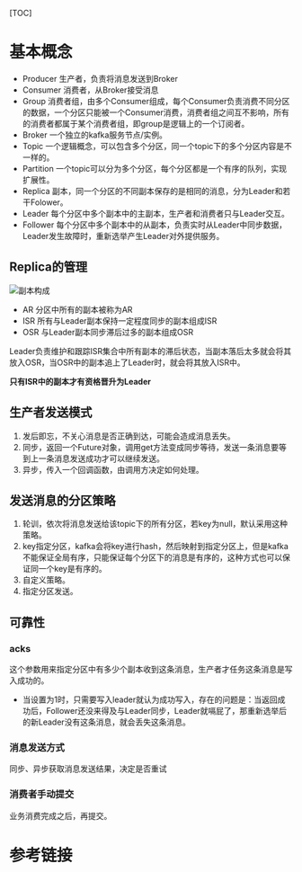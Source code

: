 [TOC]

# 基本概念
- Producer
生产者，负责将消息发送到Broker
- Consumer
消费者，从Broker接受消息
- Group
消费者组，由多个Consumer组成，每个Consumer负责消费不同分区的数据，一个分区只能被一个Consumer消费，消费者组之间互不影响，所有的消费者都属于某个消费者组，即group是逻辑上的一个订阅者。
- Broker
一个独立的kafka服务节点/实例。
- Topic
一个逻辑概念，可以包含多个分区，同一个topic下的多个分区内容是不一样的。
- Partition
一个topic可以分为多个分区，每个分区都是一个有序的队列，实现扩展性。
- Replica
副本，同一个分区的不同副本保存的是相同的消息，分为Leader和若干Folower。
- Leader
每个分区中多个副本中的主副本，生产者和消费者只与Leader交互。
- Follower
每个分区中多个副本中的从副本，负责实时从Leader中同步数据，Leader发生故障时，重新选举产生Leader对外提供服务。

## Replica的管理
![副本构成](https://filescdn.proginn.com/7d54c5fafab62d96445f3e4aa19dba7b/bb5eabba2a59edca524c009a01d32bbc.webp)

- AR
分区中所有的副本被称为AR
- ISR
所有与Leader副本保持一定程度同步的副本组成ISR
- OSR
与Leader副本同步滞后过多的副本组成OSR

Leader负责维护和跟踪ISR集合中所有副本的滞后状态，当副本落后太多就会将其放入OSR，当OSR中的副本追上了Leader时，就会将其放入ISR中。

**只有ISR中的副本才有资格晋升为Leader**

## 生产者发送模式
1. 发后即忘，不关心消息是否正确到达，可能会造成消息丢失。
2. 同步，返回一个Future对象，调用get方法变成同步等待，发送一条消息要等到上一条消息发送成功才可以继续发送。
3. 异步，传入一个回调函数，由调用方决定如何处理。

## 发送消息的分区策略
1. 轮训，依次将消息发送给该topic下的所有分区，若key为null，默认采用这种策略。
2. key指定分区，kafka会将key进行hash，然后映射到指定分区上，但是kafka不能保证全局有序，只能保证每个分区下的消息是有序的，这种方式也可以保证同一个key是有序的。
3. 自定义策略。
4. 指定分区发送。

## 可靠性
### acks
这个参数用来指定分区中有多少个副本收到这条消息，生产者才任务这条消息是写入成功的。

- 当设置为1时，只需要写入leader就认为成功写入，存在的问题是：当返回成功后，Follower还没来得及与Leader同步，Leader就嗝屁了，那重新选举后的新Leader没有这条消息，就会丢失这条消息。

### 消息发送方式
同步、异步获取消息发送结果，决定是否重试


### 消费者手动提交
业务消费完成之后，再提交。

# 参考链接
[](https://jishuin.proginn.com/p/763bfbd600be)